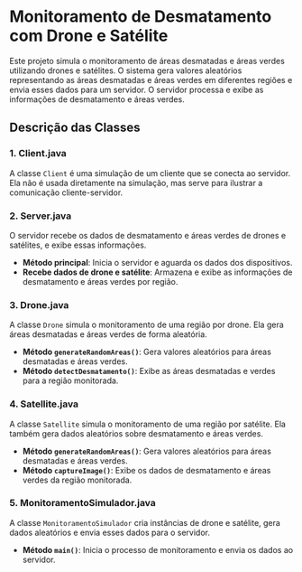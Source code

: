 # Monitoramento de Desmatamento com Drone e Satélite

Este projeto simula o monitoramento de áreas desmatadas e áreas verdes utilizando drones e satélites. O sistema gera valores aleatórios representando as áreas desmatadas e áreas verdes em diferentes regiões e envia esses dados para um servidor. O servidor processa e exibe as informações de desmatamento e áreas verdes.


## Descrição das Classes

### 1. **Client.java**
A classe `Client` é uma simulação de um cliente que se conecta ao servidor. Ela não é usada diretamente na simulação, mas serve para ilustrar a comunicação cliente-servidor.

### 2. **Server.java**
O servidor recebe os dados de desmatamento e áreas verdes de drones e satélites, e exibe essas informações.

- **Método principal**: Inicia o servidor e aguarda os dados dos dispositivos.
- **Recebe dados de drone e satélite**: Armazena e exibe as informações de desmatamento e áreas verdes por região.

### 3. **Drone.java**
A classe `Drone` simula o monitoramento de uma região por drone. Ela gera áreas desmatadas e áreas verdes de forma aleatória.

- **Método `generateRandomAreas()`**: Gera valores aleatórios para áreas desmatadas e áreas verdes.
- **Método `detectDesmatamento()`**: Exibe as áreas desmatadas e verdes para a região monitorada.

### 4. **Satellite.java**
A classe `Satellite` simula o monitoramento de uma região por satélite. Ela também gera dados aleatórios sobre desmatamento e áreas verdes.

- **Método `generateRandomAreas()`**: Gera valores aleatórios para áreas desmatadas e áreas verdes.
- **Método `captureImage()`**: Exibe os dados de desmatamento e áreas verdes da região monitorada.

### 5. **MonitoramentoSimulador.java**
A classe `MonitoramentoSimulador` cria instâncias de drone e satélite, gera dados aleatórios e envia esses dados para o servidor.

- **Método `main()`**: Inicia o processo de monitoramento e envia os dados ao servidor.

